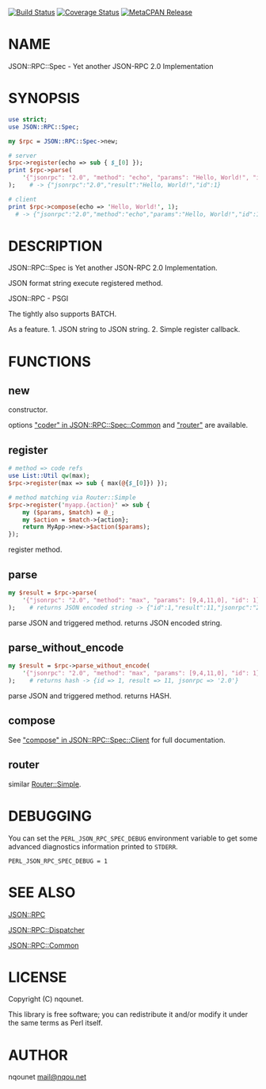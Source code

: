 [![Build Status](https://travis-ci.org/nqounet/p5-json-rpc-spec.svg?branch=master)](https://travis-ci.org/nqounet/p5-json-rpc-spec) [![Coverage Status](http://codecov.io/github/nqounet/p5-json-rpc-spec/coverage.svg?branch=master)](https://codecov.io/github/nqounet/p5-json-rpc-spec?branch=master) [![MetaCPAN Release](https://badge.fury.io/pl/JSON-RPC-Spec.svg)](https://metacpan.org/release/JSON-RPC-Spec)
# NAME

JSON::RPC::Spec - Yet another JSON-RPC 2.0 Implementation

# SYNOPSIS

```perl
use strict;
use JSON::RPC::Spec;

my $rpc = JSON::RPC::Spec->new;

# server
$rpc->register(echo => sub { $_[0] });
print $rpc->parse(
    '{"jsonrpc": "2.0", "method": "echo", "params": "Hello, World!", "id": 1}'
);    # -> {"jsonrpc":"2.0","result":"Hello, World!","id":1}

# client
print $rpc->compose(echo => 'Hello, World!', 1);
  # -> {"jsonrpc":"2.0","method":"echo","params":"Hello, World!","id":1}
```

# DESCRIPTION

JSON::RPC::Spec is Yet another JSON-RPC 2.0 Implementation.

JSON format string execute registered method.

JSON::RPC - PSGI

The tightly also supports BATCH.

As a feature.
1\. JSON string to JSON string.
2\. Simple register callback.

# FUNCTIONS

## new

constructor.

options ["coder" in JSON::RPC::Spec::Common](https://metacpan.org/pod/JSON::RPC::Spec::Common#coder) and ["router"](#router) are available.

## register

```perl
# method => code refs
use List::Util qw(max);
$rpc->register(max => sub { max(@{$_[0]}) });

# method matching via Router::Simple
$rpc->register('myapp.{action}' => sub {
    my ($params, $match) = @_;
    my $action = $match->{action};
    return MyApp->new->$action($params);
});
```

register method.

## parse

```perl
my $result = $rpc->parse(
    '{"jsonrpc": "2.0", "method": "max", "params": [9,4,11,0], "id": 1}'
);    # returns JSON encoded string -> {"id":1,"result":11,"jsonrpc":"2.0"}
```

parse JSON and triggered method. returns JSON encoded string.

## parse\_without\_encode

```perl
my $result = $rpc->parse_without_encode(
    '{"jsonrpc": "2.0", "method": "max", "params": [9,4,11,0], "id": 1}'
);    # returns hash -> {id => 1, result => 11, jsonrpc => '2.0'}
```

parse JSON and triggered method. returns HASH.

## compose

See ["compose" in JSON::RPC::Spec::Client](https://metacpan.org/pod/JSON::RPC::Spec::Client#compose) for full documentation.

## router

similar [Router::Simple](https://metacpan.org/pod/Router::Simple).

# DEBUGGING

You can set the `PERL_JSON_RPC_SPEC_DEBUG` environment variable to get some advanced diagnostics information printed to `STDERR`.

```
PERL_JSON_RPC_SPEC_DEBUG = 1
```

# SEE ALSO

[JSON::RPC](https://metacpan.org/pod/JSON::RPC)

[JSON::RPC::Dispatcher](https://metacpan.org/pod/JSON::RPC::Dispatcher)

[JSON::RPC::Common](https://metacpan.org/pod/JSON::RPC::Common)

# LICENSE

Copyright (C) nqounet.

This library is free software; you can redistribute it and/or modify it under the same terms as Perl itself.

# AUTHOR

nqounet <mail@nqou.net>
